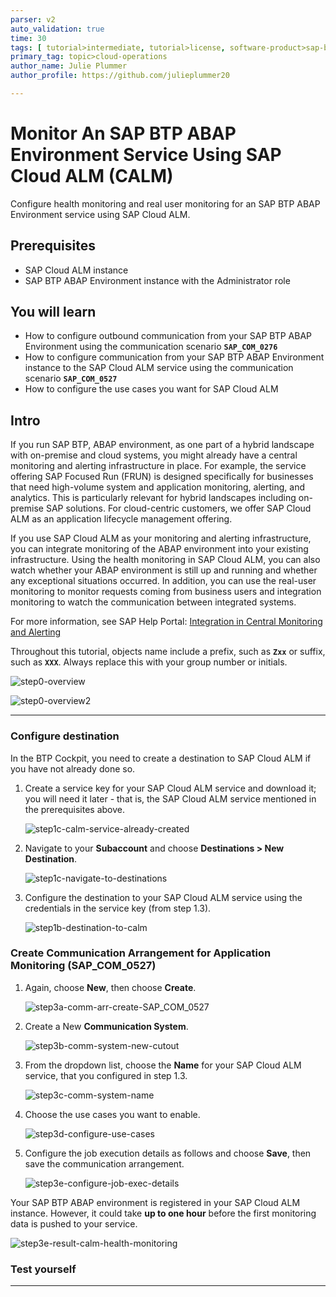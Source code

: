 ```yaml
---
parser: v2
auto_validation: true
time: 30
tags: [ tutorial>intermediate, tutorial>license, software-product>sap-btp--abap-environment, programming-tool>abap-development]
primary_tag: topic>cloud-operations
author_name: Julie Plummer
author_profile: https://github.com/julieplummer20

---
```


# Monitor An SAP BTP ABAP Environment Service Using SAP Cloud ALM (CALM) 
<!-- description -->
Configure health monitoring and real user monitoring for an SAP BTP ABAP Environment service using SAP Cloud ALM.

## Prerequisites
- SAP Cloud ALM instance
- SAP BTP ABAP Environment instance with the Administrator role


## You will learn
  - How to configure outbound communication from your SAP BTP ABAP Environment  using the communication scenario **`SAP_COM_0276`**
  - How to configure communication from your SAP BTP ABAP Environment instance to the SAP Cloud ALM service using the communication scenario  **`SAP_COM_0527`**
  - How to configure the use cases you want for SAP Cloud ALM



## Intro
If you run SAP BTP, ABAP environment, as one part of a hybrid landscape with on-premise and cloud systems, you might already have a central monitoring and alerting infrastructure in place. For example, the service offering SAP Focused Run (FRUN) is designed specifically for businesses that need high-volume system and application monitoring, alerting, and analytics. This is particularly relevant for hybrid landscapes including on-premise SAP solutions. For cloud-centric customers, we offer SAP Cloud ALM as an application lifecycle management offering.

If you use SAP Cloud ALM  as your monitoring and alerting infrastructure, you can integrate monitoring of the ABAP environment into your existing infrastructure. Using the health monitoring in SAP Cloud ALM, you can also watch whether your ABAP environment is still up and running and whether any exceptional situations occurred. In addition, you can use the real-user monitoring to monitor requests coming from business users and integration monitoring to watch the communication between integrated systems.

For more information, see SAP Help Portal: [Integration in Central Monitoring and Alerting](https://help.sap.com/viewer/65de2977205c403bbc107264b8eccf4b/Cloud/en-US/8d6e2e78f77540d6836cc63eea121966.html)

Throughout this tutorial, objects name include a prefix, such as **`Zxx`** or suffix, such as **`XXX`**. Always replace this with your group number or initials.

<!-- border -->
![step0-overview](step0-overview.png)

<!-- border -->
![step0-overview2](step0-overview2.png)

---


### Configure destination

In the BTP Cockpit, you need to create a destination to SAP Cloud ALM if you have not already done so.

1.	Create a service key for your SAP Cloud ALM service and download it; you will need it later - that is, the SAP Cloud ALM service mentioned in the prerequisites above.

    <!-- border -->
    ![step1c-calm-service-already-created](step1c-calm-service-already-created.png)

2. Navigate to your **Subaccount** and choose **Destinations > New Destination**.

    <!-- border -->
    ![step1c-navigate-to-destinations](step1c-navigate-to-destinations.png)

3. Configure the destination to your SAP Cloud ALM service using the credentials in the service key (from step 1.3).

    <!-- border -->
    ![step1b-destination-to-calm](step1b-destination-to-calm.png)


### Create Communication Arrangement for Application Monitoring (SAP_COM_0527)

1. Again, choose **New**, then choose **Create**.

    <!-- border -->
    ![step3a-comm-arr-create-SAP_COM_0527](step3a-comm-arr-create-SAP_COM_0527.png)

2. Create a New **Communication System**.

    <!-- border -->
    ![step3b-comm-system-new-cutout](step3b-comm-system-new-cutout.png)

3. From the dropdown list, choose the **Name** for your SAP Cloud ALM service, that you configured in step 1.3.

    <!-- border -->
    ![step3c-comm-system-name](step3c-comm-system-name.png)

4. Choose the use cases you want to enable.

    <!-- border -->
    ![step3d-configure-use-cases](step3d-configure-use-cases.png)

5. Configure the job execution details as follows and choose **Save**, then save the communication arrangement.

    <!-- border -->
    ![step3e-configure-job-exec-details](step3e-configure-job-exec-details.png)

Your SAP BTP ABAP environment is registered in your SAP Cloud ALM instance. However, it could take **up to one hour** before the first monitoring data is pushed to your  service.

<!-- border -->
![step3e-result-calm-health-monitoring](step3e-result-calm-health-monitoring.png)


### Test yourself







---

